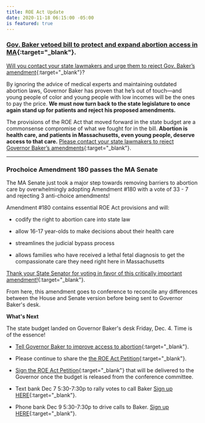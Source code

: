 ```yaml
---
title: ROE Act Update
date: 2020-11-18 06:15:00 -05:00
is featured: true
---
```


### [Gov. Baker vetoed bill to protect and expand abortion access in MA](https://www.bostonglobe.com/2020/12/24/metro/governor-baker-vetoes-bill-protect-expand-abortion-access-mass/){:target="_blank"}. 

[Will you contact your state lawmakers and urge them to reject Gov. Baker’s amendment](https://www.weareplannedparenthoodaction.org/a/urge-gov-amdt){:target="_blank"}?  

By ignoring the advice of medical experts and maintaining outdated abortion laws, Governor Baker has proven that he’s out of touch—and young people of color and young people with low incomes will be the ones to pay the price. **We must now turn back to the state legislature to once again stand up for patients and reject his proposed amendments.**

The provisions of the ROE Act that moved forward in the state budget are a commonsense compromise of what we fought for in the bill. **Abortion is health care, and patients in Massachusetts, even young people, deserve access to that care.** [Please contact your state lawmakers to reject Governor Baker’s amendments](https://www.weareplannedparenthoodaction.org/a/urge-gov-amdt){:target="_blank"}.

---

### Prochoice Amendment 180 passes the MA Senate

The MA Senate just took a major step towards removing barriers to abortion care by overwhelmingly adopting Amendment #180 with a vote of 33 - 7 and rejecting 3 anti-choice amendments!

Amendment #180 contains essential ROE Act provisions and will:

* codify the right to abortion care into state law

* allow 16-17 year-olds to make decisions about their health care

* streamlines the judicial bypass process

* allows families who have received a lethal fetal diagnosis to get the compassionate care they need right here in Massachusetts

[Thank your State Senator for voting in favor of this critically important amendment!](https://actionnetwork.org/letters/thank-your-senator-for-voting-to-improve-abortion-access?clear_id=true){:target="_blank"}.

From here, this amendment goes to conference to reconcile any differences between the House and Senate version before being sent to Governor Baker's desk.

**What's Next**

The state budget landed on Governor Baker's desk Friday, Dec. 4. Time is of the essence!  

* [Tell Governor Baker to improve access to abortion](https://actionnetwork.org/letters/emailcharliebaker-roeact?clear_id=true){:target="_blank"}.

* Please continue to share the [the ROE Act Petition](https://actionnetwork.org/petitions/we-need-the-roe-act-now){:target="_blank"}. 

* [Sign the ROE Act Petition](https://actionnetwork.org/petitions/we-need-the-roe-act-now){:target="_blank"} that will be delivered to the Governor once the budget is released from the conference committee.

* Text bank Dec 7 5:30-7:30p to rally votes to call Baker [Sign up HERE](https://aclu.zoom.us/meeting/register/tZMlceqrqjkoG9z24R2Ud42c5A9QYX6pW8Nk){:target="_blank"}. 

* Phone bank Dec 9 5:30-7:30p to drive calls to Baker. [Sign up HERE](https://us02web.zoom.us/meeting/register/tZEqfuiqpjkjG9SiM8vl4mWS8YH-pDyDNKps){:target="_blank"}. 